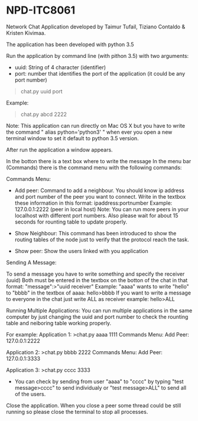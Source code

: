 # NPD-ITC8061
Network Chat Application developed by Taimur Tufail, Tiziano Contaldo & Kristen Kivimaa.

The application has been developed with python 3.5

Run the application by command line (with pithon 3.5)
with two arguments:
- uuid: String of 4 character (identifier)
- port: number that identifies the port of the application 
   (it could be any port number)

>chat.py uuid port

Example:
>chat.py abcd 2222

Note: This application can run directly on Mac OS X but you have to write the command " alias python='python3' " when ever you open a new terminal window to set it default to python 3.5 version.

After run the application a window appears.

In the botton there is a text box where to write the message
In the menu bar (Commands) there is the command menu with the following commands:

Commands Menu:

- Add peer: Command to add a neighbour. You should know ip address and port number of the peer
	you want to connect. Write in the textbox these information in this format: ipaddress:portnumber
  Example:  127.0.0.1:2222   (peer in local host)
  Note: You can run more peers in your localhost with different port numbers. Also please wait for about 15 seconds for rounting table to update properly.

- Show Neighbour: This command has been introduced to show the routing tables of the node
	just to verify that the protocol reach the task.

- Show peer: Show the users linked with you application


Sending A Message:

To send a message you have to write something and specify the receiver (uuid)
Both must be entered in the textbox on the botton of the chat in that format:  "message":>"uuid receiver"
Example: "aaaa" wants to write "hello" to "bbbb" 
	in the textbox of aaaa: hello>bbbb
If you want to write a message to everyone in the chat just write ALL as receiver
	example: hello>ALL



Running Multiple Applications:
You can run multiple applications in the same computer by just changing the uuid and port number to check the rounting table and neiboring table working properly.

For example: 
Application 1: >chat.py aaaa 1111
Commands Menu: Add Peer: 127.0.0.1:2222

Application 2: >chat.py bbbb 2222
Commands Menu: Add Peer: 127.0.0.1:3333

Application 3: >chat.py cccc 3333

- You can check by sending from user "aaaa" to "cccc" by typing "test message>cccc" to send individualy or "test message>ALL" to send    all of the users.



Close the application.
When you close a peer some thread could be still running so please close the terminal to stop all processes.
